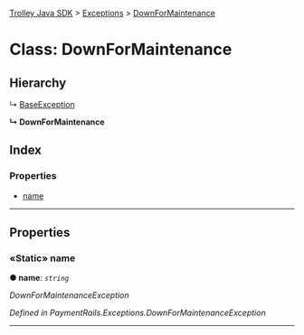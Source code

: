 [Trolley Java SDK](../README.md) > [Exceptions](../modules/exceptions.md) > [DownForMaintenance](../classes/exceptions.downformaintenance.md)

# Class: DownForMaintenance

## Hierarchy

↳  [BaseException](exceptions.baseexception.md)

**↳ DownForMaintenance**

## Index

### Properties

* [name](exceptions.downformaintenance.md#name)

---
## Properties

<a id="name"></a>

### «Static» name

**●  name**:  *`string`*

*DownForMaintenanceException*

*Defined in PaymentRails.Exceptions.DownForMaintenanceException*

---